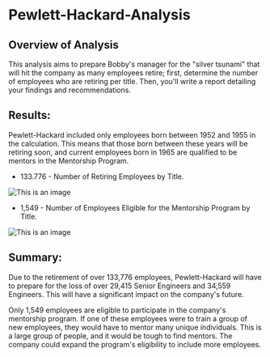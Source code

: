 # Pewlett-Hackard-Analysis

## Overview of Analysis

This analysis aims to prepare Bobby's manager for the "silver tsunami" that will hit the company as many employees retire; first, determine the number of employees who are retiring per title. Then, you'll write a report detailing your findings and recommendations.


## Results:

Pewlett-Hackard included only employees born between 1952 and 1955 in the calculation. This means that those born between these years will be retiring soon, and current employees born in 1965 are qualified to be mentors in the Mentorship Program.

- 133.776 - Number of Retiring Employees by Title.

![This is an image](https://github.com/Wrancher123/Pewlett-Hackard-Analysis/blob/main/Data/retirement_titles_count.png)

- 1,549 - Number of Employees Eligible for the Mentorship Program by Title.

![This is an image](https://github.com/Wrancher123/Pewlett-Hackard-Analysis/blob/main/Data/mentorship_eligibility_title%20_count.png)


## Summary:

Due to the retirement of over 133,776 employees, Pewlett-Hackard will have to prepare for the loss of over 29,415 Senior Engineers and 34,559 Engineers. This will have a significant impact on the company's future.

Only 1,549 employees are eligible to participate in the company's mentorship program. If one of these employees were to train a group of new employees, they would have to mentor many unique individuals. This is a large group of people, and it would be tough to find mentors. The company could expand the program's eligibility to include more employees.

